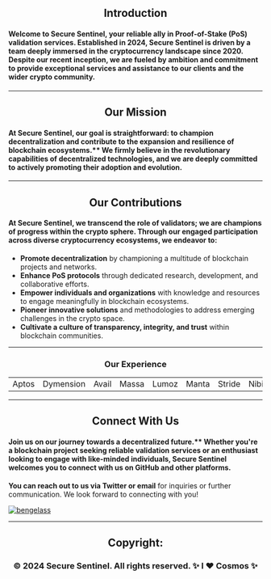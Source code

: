 <h2 align="center">Introduction</h1>
<h4 align="left">Welcome to Secure Sentinel, your reliable ally in Proof-of-Stake (PoS) validation services. Established in 2024, Secure Sentinel is driven by a team deeply immersed in the cryptocurrency landscape since 2020. Despite our recent inception, we are fueled by ambition and commitment to provide exceptional services and assistance to our clients and the wider crypto community.</h4>

---

<h2 align="center">Our Mission</h1>
<h4 align="left">At Secure Sentinel, our goal is straightforward: to champion decentralization and contribute to the expansion and resilience of blockchain ecosystems.** We firmly believe in the revolutionary capabilities of decentralized technologies, and we are deeply committed to actively promoting their adoption and evolution.</h4>

---
<h2 align="center">Our Contributions</h2>
<h4 align="left"> At Secure Sentinel, we transcend the role of validators; we are champions of progress within the crypto sphere. Through our engaged participation across diverse cryptocurrency ecosystems, we endeavor to:</h4>
<ul>
  <li><strong>Promote decentralization</strong> by championing a multitude of blockchain projects and networks.</li>
  <li><strong>Enhance PoS protocols</strong> through dedicated research, development, and collaborative efforts.</li>
  <li><strong>Empower individuals and organizations</strong> with knowledge and resources to engage meaningfully in blockchain ecosystems.</li>
  <li><strong>Pioneer innovative solutions</strong> and methodologies to address emerging challenges in the crypto space.</li>
  <li><strong>Cultivate a culture of transparency, integrity, and trust</strong> within blockchain communities.</li>
</ul>

 
---

<h3 align="center">Our Experience</h3>
<table style="width: 100%;">
  <tr>
    <td>Aptos</td>
    <td>Dymension</td>
    <td>Avail</td>
    <td>Massa</td>
    <td>Lumoz</td>
    <td>Manta</td>
    <td>Stride</td>
    <td>Nibiru</td>
    <td>Sui</td>
    <td>Dusk</td>
    <td>Quasar</td>
    <td>Sarcophagus</td>
    <td>Erbie</td>
    <td>Mantra</td>
  </tr>
</table>




---
<h2 align="center">Connect With Us</h2>
<h4 align="left">Join us on our journey towards a decentralized future.** Whether you're a blockchain project seeking reliable validation services or an enthusiast looking to engage with like-minded individuals, Secure Sentinel welcomes you to connect with us on GitHub and other platforms.</h4>

**You can reach out to us via Twitter or email** for inquiries or further communication. We look forward to connecting with you!


<p align="left"> <a href="https://twitter.com/bengelass" target="blank"><img src="https://img.shields.io/twitter/follow/bengelass?logo=twitter&style=for-the-badge" alt="bengelass" /></a> </p>

---

<h2 align="center">Copyright:</h2>
<h3 align="center">© 2024 Secure Sentinel. All rights reserved. ✨ I ❤️ Cosmos ✨</h3>





